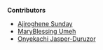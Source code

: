 **Contributors**

<!-- prettier-ignore-start -->

- [Ajiroghene Sunday](https://github.com/Ajioz)
- [MaryBlessing Umeh](https://github.com/marybngozi)
- [Onyekachi Jasper-Duruzor](https://github.com/kachi-jasperD)
